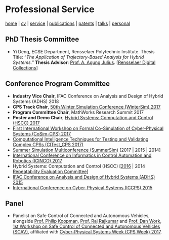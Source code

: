 # Professional Service
[home](index.html) \| [cv](files/docs/AkshayRajhansCV.pdf) \| [service](service.html) \| [publications](publications.html) \| [patents](patents.html) \| [talks](talks.html) \| [personal](personal.html)

## PhD Thesis Committee
- Yi Deng, ECSE Department, Rensselaer Polytechnic Institute. Thesis Title: “*The Application of Trajectory-Based Analysis for Hybrid Systems.*” **Thesis Advisor**: [Prof. A. Agung Julius](). \[[Rensselaer Digital Collections]()\]

## Conference Program Committee
- **Industry Vice Chair**, IFAC Conference on Analysis and Design of Hybrid Systems (ADHS) 2018
- **CPS Track Chair**, [50th Winter Simulation Conference (WinterSim) 2017](http://meetings2.informs.org/wordpress/wsc2017/)
- **Program Committee Chair**, MathWorks Research Summit 2017
- **Poster and Demo Chair**, [Hybrid Systems: Computation and Control (HSCC) 2017](http://hscc2017.ece.illinois.edu/)
- [First International Workshop on Formal Co-Simulation of Cyber-Physical Systems (CoSim-CPS) 2017](https://sites.google.com/view/cosimcps17/home)
- [Computational Intelligence Techniques for Testing and Validating Complex CPSs (CITest_CPS 2017)](http://paris.utdallas.edu/CITest_CPS17)
- [Summer Simulation Multiconference (SummerSim)](http://www.scs.org/summersim) [2017 \| 2015 \| 2014]
- [International Conference on Informatics in Control Automation and Robotics (ICINCO) 2017](http://www.icinco.org/)
- Hybrid Systems: Computation and Control (HSCC) \[[2016](http://www.cs.ox.ac.uk/conferences/hscc2016/) \| 2014 [Repeatability Evaluation Committee](https://sites.google.com/site/hscc2014repeatability/)\]
- [IFAC Conference on Analysis and Design of Hybrid Systems (ADHS) 2015](http://adhs15.gatech.edu/)
- [International Conference on Cyber-Physical Systems (ICCPS) 2015](http://iccps.acm.org/2015/)

## Panel
- Panelist on Safe Control of Connected and Autonomous Vehicles, alongside [Prof. Philip Koopman](https://users.ece.cmu.edu/~koopman/), [Prof. Raj Rajkumar](https://users.ece.cmu.edu/~raj/) and [Prof. Dan Work](https://publish.illinois.edu/dbwork/), [1st Workshop on Safe Control of Connected and Autonomous Vehicles (SCAV)](https://scav.in.tum.de/), affiliated with [Cyber-Physical Systems Week (CPS Week) 2017](https://cpsweek2017.ece.cmu.edu/). 
